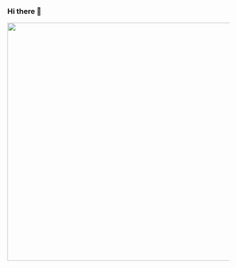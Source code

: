 ### Hi there 👋
<img src = "https://media.giphy.com/media/HscDLzkO8EOTmgkhQP/giphy.gif" width="840" height = "540">

